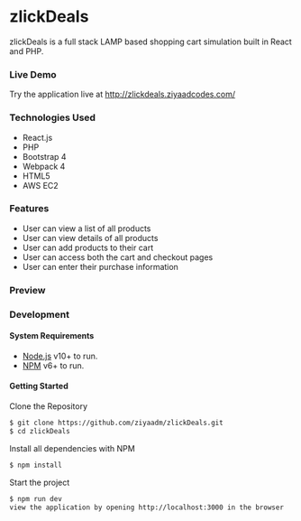 # zlickDeals

zlickDeals is a full stack LAMP based shopping cart simulation built in React and PHP.

### Live Demo
Try the application live at http://zlickdeals.ziyaadcodes.com/

### Technologies Used

  - React.js
  - PHP
  - Bootstrap 4
  - Webpack 4
  - HTML5
  - AWS EC2

### Features
- User can view a list of all products
- User can view details of all products
- User can add products to their cart
- User can access both the cart and checkout pages
- User can enter their purchase information

### Preview


### Development

#### System Requirements 
- [Node.js](https://nodejs.org/) v10+ to run.
- [NPM](https://www.npmjs.com/) v6+ to run.

#### Getting Started
Clone the Repository
```sh
$ git clone https://github.com/ziyaadm/zlickDeals.git
$ cd zlickDeals
```

Install all dependencies with NPM

```sh
$ npm install
```

Start the project
```sh
$ npm run dev
view the application by opening http://localhost:3000 in the browser
```

